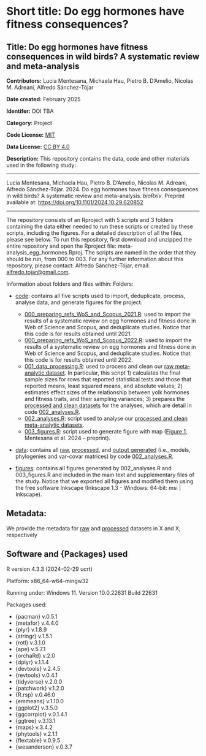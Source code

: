 # Short title: Do egg hormones have fitness consequences?
## Title: Do egg hormones have fitness consequences in wild birds? A systematic review and meta-analysis
**Contributors:** Lucia Mentesana, Michaela Hau, Pietro B. D’Amelio, Nicolas M. Adreani, Alfredo Sánchez-Tójar 

**Date created:** February 2025

**Identifer:** DOI TBA

**Category:** Project

**Code License:** [MIT](https://github.com/ASanchez-Tojar/meta-analysis_egg_hormones_and_fitness/blob/main/LICENSE)

**Data License:** [CC BY 4.0](https://github.com/ASanchez-Tojar/meta-analysis_egg_hormones_and_fitness/blob/main/data/data_LICENSE.txt)

**Description:** This repository contains the data, code and other materials used in the following study:

---

Lucia Mentesana, Michaela Hau, Pietro B. D’Amelio, Nicolas M. Adreani, Alfredo Sánchez-Tójar. 2024. Do egg hormones have fitness consequences in wild birds? A systematic review and meta-analysis. *bioRxiv*. Preprint available at: https://doi.org/10.1101/2024.10.29.620852

---

The repository consists of an Rproject with 5 scripts and 3 folders containing the data either needed to run these scripts or created by these scripts, including the figures. For a detailed description of all the files, please see below. To run this repository, first download and unzipped the entire repository and open the Rproject file:  meta-analysis_egg_hormones.Rproj. The scripts are named in the order that they should be run, from 000 to 003. For any further information about this repository, please contact: Alfredo Sánchez-Tójar, email: alfredo.tojar@gmail.com.

Information about folders and files within:
Folders:
*	[code](https://github.com/ASanchez-Tojar/meta-analysis_egg_hormones_and_fitness/tree/main/code): contains all five scripts used to import, deduplicate, process, analyse data, and generate figures for the project.
    - [000_preparing_refs_WoS_and_Scopus_2021.R](https://github.com/ASanchez-Tojar/meta-analysis_egg_hormones_and_fitness/blob/main/code/000_preparing_refs_WoS_and_Scopus_2021.R): used to import the results of a systematic review on egg hormones and fitness done in Web of Science and Scopus, and deduplicate studies. Notice that this code is for results obtained until 2021. 
    -	[000_preparing_refs_WoS_and_Scopus_2022.R](https://github.com/ASanchez-Tojar/meta-analysis_egg_hormones_and_fitness/blob/main/code/000_preparing_refs_WoS_and_Scopus_2022.R): used to import the results of a systematic review on egg hormones and fitness done in Web of Science and Scopus, and deduplicate studies. Notice that this code is for results obtained until 2022. 
    -	[001_data_processing.R](https://github.com/ASanchez-Tojar/meta-analysis_egg_hormones_and_fitness/blob/main/code/001_data_processing.R): used to process and clean our [raw meta-analytic dataset](https://github.com/ASanchez-Tojar/meta-analysis_egg_hormones_and_fitness/blob/main/data/raw_data/meta-analysis_egg_hormones_raw_data.csv). In particular, this script 1) calculates the final sample sizes for rows that reported statistical tests and those that reported means, least squared means, and absolute values; 2) estimates effect sizes of the relationship between yolk hormones and fitness traits, and their sampling variances; 3) prepares the [processed and clean datasets](https://github.com/ASanchez-Tojar/meta-analysis_egg_hormones_and_fitness/tree/main/data/processed_data) for the analyses, which are detail in code [002_analyses.R](https://github.com/ASanchez-Tojar/meta-analysis_egg_hormones_and_fitness/blob/main/code/002_analyses.R).
    -	[002_analyses.R](https://github.com/ASanchez-Tojar/meta-analysis_egg_hormones_and_fitness/blob/main/code/002_analyses.R): script used to analyse our [processed and clean meta-analytic datasets](https://github.com/ASanchez-Tojar/meta-analysis_egg_hormones_and_fitness/tree/main/data/processed_data).
    -	[003_figures.R](https://github.com/ASanchez-Tojar/meta-analysis_egg_hormones_and_fitness/blob/main/code/003_figures.R): script used to generate figure with map ([Figure 1](https://github.com/ASanchez-Tojar/meta-analysis_egg_hormones_and_fitness/blob/main/figures/Fig%201_Mentesanaetal_Final.png), Mentesana et al. 2024 – preprint). 

*	[data](https://github.com/ASanchez-Tojar/meta-analysis_egg_hormones_and_fitness/tree/main/data): contains all [raw](https://github.com/ASanchez-Tojar/meta-analysis_egg_hormones_and_fitness/tree/main/data/raw_data), [processed](https://github.com/ASanchez-Tojar/meta-analysis_egg_hormones_and_fitness/tree/main/data/processed_data), and [output generated](https://github.com/ASanchez-Tojar/meta-analysis_egg_hormones_and_fitness/tree/main/data/outputs) (i.e., models, phylogenies and var-covar matrices) by code [002_analyses.R](https://github.com/ASanchez-Tojar/meta-analysis_egg_hormones_and_fitness/blob/main/code/002_analyses.R).

*	[figures](https://github.com/ASanchez-Tojar/meta-analysis_egg_hormones_and_fitness/tree/main/figures): contains all figures generated by 002_analyses.R and 003_figures.R and included in the main text and supplementary files of the study. Notice that we exported all figures and modified them using the free software Inkscape (Inkscape 1.3 - Windows: 64-bit: msi | Inkscape).

## Metadata:
We provide the metadata for [raw](https://github.com/ASanchez-Tojar/meta-analysis_egg_hormones_and_fitness/blob/main/data/raw_data/meta-analysis_egg_hormones_raw_data.csv) and [processed](https://github.com/ASanchez-Tojar/meta-analysis_egg_hormones_and_fitness/tree/main/data/processed_data) datasets in X and X, respectively

## Software and {Packages} used
R version 4.3.3 (2024-02-29 ucrt)

Platform: x86_64-w64-mingw32     

Running under: Windows 11. Version 10.0.22631 Build 22631

Packages used:
-	{pacman} v.0.5.1
-	{metafor} v.4.4.0
-	{plyr} v.1.8.9
-	{stringr} v.1.5.1
-	{rotl} v.3.1.0
-	{ape} v.5.7.1
-	{orchaRd} v.2.0
-	{dplyr} v.1.1.4
-	{devtools} v.2.4.5
-	{revtools} v.0.4.1
-	{tidyverse} v.2.0.0
-	{patchwork} v.1.2.0
-	{R.rsp} v.0.46.0
-	{emmeans} v.1.10.0
-	{ggplot2} v.3.5.0
-	{ggcorrplot} v.0.1.4.1
-	{ggtree} v.3.13.1
-	{maps} v.3.4.2
-	{phytools} v.2.1.1
-	{flextable} v.0.9.5
-	{wesanderson} v.0.3.7
